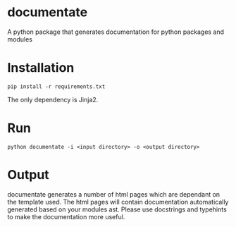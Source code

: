 # documentate
A python package that generates documentation for python packages and modules

# Installation

```pip install -r requirements.txt```

The only dependency is Jinja2.

# Run

```python documentate -i <input directory> -o <output directory>```

# Output
documentate generates a number of html pages which are dependant on the template used.
The html pages will contain documentation automatically generated based on your modules ast.
Please use docstrings and typehints to make the documentation more useful.
